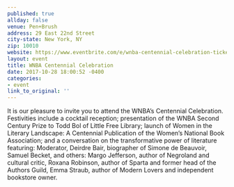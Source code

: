 ```yaml
---
published: true
allday: false
venue: Pen+Brush
address: 29 East 22nd Street
city-state: New York, NY
zip: 10010
website: https://www.eventbrite.com/e/wnba-centennial-celebration-tickets-37438057237
layout: event
title: WNBA Centennial Celebration
date: 2017-10-28 18:00:52 -0400
categories:
- event
link_to_original: ''
---
```

It is our pleasure to invite you to attend the WNBA’s Centennial Celebration. Festivities include a cocktail reception; presentation of the WNBA Second Century Prize to Todd Bol of Little Free Library; launch of Women in the Literary Landscape: A Centennial Publication of the Women’s National Book Association; and a conversation on the transformative power of literature featuring: Moderator, Deirdre Bair, biographer of Simone de Beauvoir, Samuel Becket, and others:&nbsp;Margo Jefferson, author of Negroland and cultural critic, Roxana Robinson, author of Sparta and former head of the Authors Guild,&nbsp;Emma Straub, author of Modern Lovers and independent bookstore owner.